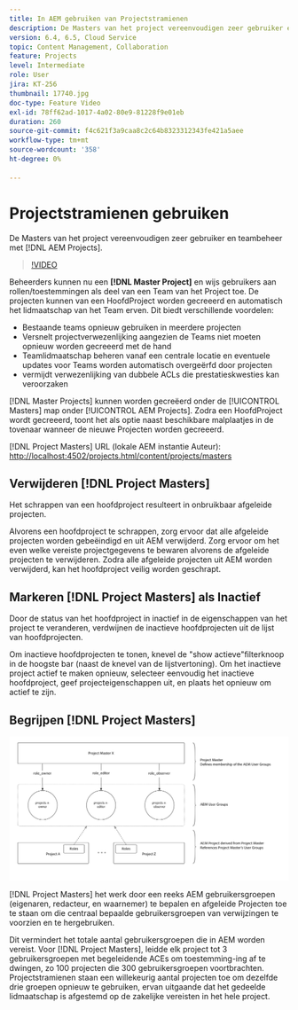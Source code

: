 ```yaml
---
title: In AEM gebruiken van Projectstramienen
description: De Masters van het project vereenvoudigen zeer gebruiker en teambeheer met AEM Projecten.
version: 6.4, 6.5, Cloud Service
topic: Content Management, Collaboration
feature: Projects
level: Intermediate
role: User
jira: KT-256
thumbnail: 17740.jpg
doc-type: Feature Video
exl-id: 78ff62ad-1017-4a02-80e9-81228f9e01eb
duration: 260
source-git-commit: f4c621f3a9caa8c2c64b8323312343fe421a5aee
workflow-type: tm+mt
source-wordcount: '358'
ht-degree: 0%

---
```


# Projectstramienen gebruiken

De Masters van het project vereenvoudigen zeer gebruiker en teambeheer met [!DNL AEM Projects].

>[!VIDEO](https://video.tv.adobe.com/v/17740?quality=12&learn=on)

Beheerders kunnen nu een **[!DNL Master Project]** en wijs gebruikers aan rollen/toestemmingen als deel van een Team van het Project toe. De projecten kunnen van een HoofdProject worden gecreeerd en automatisch het lidmaatschap van het Team erven. Dit biedt verschillende voordelen:

* Bestaande teams opnieuw gebruiken in meerdere projecten
* Versnelt projectverwezenlijking aangezien de Teams niet moeten opnieuw worden gecreeerd met de hand
* Teamlidmaatschap beheren vanaf een centrale locatie en eventuele updates voor Teams worden automatisch overgeërfd door projecten
* vermijdt verwezenlijking van dubbele ACLs die prestatieskwesties kan veroorzaken

[!DNL Master Projects] kunnen worden gecreëerd onder de [!UICONTROL Masters] map onder [!UICONTROL AEM Projects]. Zodra een HoofdProject wordt gecreeerd, toont het als optie naast beschikbare malplaatjes in de tovenaar wanneer de nieuwe Projecten worden gecreeerd.

[!DNL Project Masters] URL (lokale AEM instantie Auteur): [http://localhost:4502/projects.html/content/projects/masters](http://localhost:4502/projects.html/content/projects/masters)

## Verwijderen [!DNL Project Masters]

Het schrappen van een hoofdproject resulteert in onbruikbaar afgeleide projecten.

Alvorens een hoofdproject te schrappen, zorg ervoor dat alle afgeleide projecten worden gebeëindigd en uit AEM verwijderd. Zorg ervoor om het even welke vereiste projectgegevens te bewaren alvorens de afgeleide projecten te verwijderen. Zodra alle afgeleide projecten uit AEM worden verwijderd, kan het hoofdproject veilig worden geschrapt.

## Markeren [!DNL Project Masters] als Inactief

Door de status van het hoofdproject in inactief in de eigenschappen van het project te veranderen, verdwijnen de inactieve hoofdprojecten uit de lijst van hoofdprojecten.

Om inactieve hoofdprojecten te tonen, knevel de &quot;show actieve&quot;filterknoop in de hoogste bar (naast de knevel van de lijstvertoning). Om het inactieve project actief te maken opnieuw, selecteer eenvoudig het inactieve hoofdproject, geef projecteigenschappen uit, en plaats het opnieuw om actief te zijn.

## Begrijpen [!DNL Project Masters]

![Technisch overzicht van projectmeesters](assets/use-project-masters/project-masters-architecture.png)

[!DNL Project Masters] het werk door een reeks AEM gebruikersgroepen (eigenaren, redacteur, en waarnemer) te bepalen en afgeleide Projecten toe te staan om die centraal bepaalde gebruikersgroepen van verwijzingen te voorzien en te hergebruiken.

Dit vermindert het totale aantal gebruikersgroepen die in AEM worden vereist. Voor [!DNL Project Masters], leidde elk project tot 3 gebruikersgroepen met begeleidende ACEs om toestemming-ing af te dwingen, zo 100 projecten die 300 gebruikersgroepen voortbrachten. Projectstramienen staan een willekeurig aantal projecten toe om dezelfde drie groepen opnieuw te gebruiken, ervan uitgaande dat het gedeelde lidmaatschap is afgestemd op de zakelijke vereisten in het hele project.
